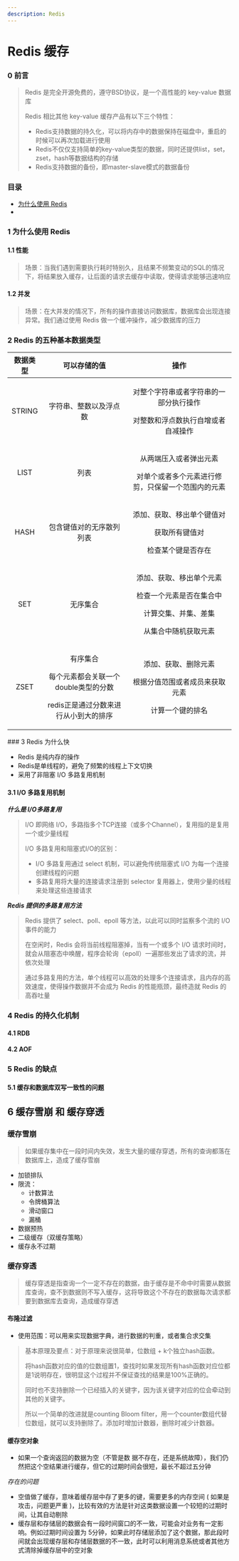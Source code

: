 ```yaml
---
description: Redis
---
```


# Redis 缓存

### 0 前言

> Redis 是完全开源免费的，遵守BSD协议，是一个高性能的 key-value 数据库
>
> Redis 相比其他 key-value 缓存产品有以下三个特性：
>
> * Redis支持数据的持久化，可以将内存中的数据保持在磁盘中，重启的时候可以再次加载进行使用
> * Redis不仅仅支持简单的key-value类型的数据，同时还提供list，set，zset，hash等数据结构的存储
> * Redis支持数据的备份，即master-slave模式的数据备份

### 目录

* [为什么使用 Redis](redis.md#1-wei-shen-me-shi-yong-redis)
* 
### 1 为什么使用 Redis

#### 1.1 性能

> 场景：当我们遇到需要执行耗时特别久，且结果不频繁变动的SQL的情况下，将结果放入缓存，让后面的请求去缓存中读取，使得请求能够迅速响应

#### 1.2 并发

> 场景：在大并发的情况下，所有的操作直接访问数据库，数据库会出现连接异常。我们通过使用 Redis 做一个缓冲操作，减少数据库的压力

### 2 Redis 的五种基本数据类型

<table>
  <thead>
    <tr>
      <th style="text-align:center">数据类型</th>
      <th style="text-align:center">可以存储的值</th>
      <th style="text-align:center">操作</th>
    </tr>
  </thead>
  <tbody>
    <tr>
      <td style="text-align:center">STRING</td>
      <td style="text-align:center">字符串、整数以及浮点数</td>
      <td style="text-align:center">
        <p>对整个字符串或者字符串的一部分执行操作</p>
        <p>对整数和浮点数执行自增或者自减操作</p>
      </td>
    </tr>
    <tr>
      <td style="text-align:center">LIST</td>
      <td style="text-align:center">列表</td>
      <td style="text-align:center">
        <p>从两端压入或者弹出元素</p>
        <p>对单个或者多个元素进行修剪，只保留一个范围内的元素</p>
      </td>
    </tr>
    <tr>
      <td style="text-align:center">HASH</td>
      <td style="text-align:center">包含键值对的无序散列列表</td>
      <td style="text-align:center">
        <p>添加、获取、移出单个键值对</p>
        <p>获取所有键值对</p>
        <p>检查某个键是否存在</p>
      </td>
    </tr>
    <tr>
      <td style="text-align:center">SET</td>
      <td style="text-align:center">无序集合</td>
      <td style="text-align:center">
        <p>添加、获取、移出单个元素</p>
        <p>检查一个元素是否在集合中</p>
        <p>计算交集、并集、差集</p>
        <p>从集合中随机获取元素</p>
      </td>
    </tr>
    <tr>
      <td style="text-align:center">ZSET</td>
      <td style="text-align:center">
        <p>有序集合</p>
        <p>每个元素都会关联一个double类型的分数</p>
        <p>redis正是通过分数来进行从小到大的排序</p>
      </td>
      <td style="text-align:center">
        <p>添加、获取、删除元素</p>
        <p>根据分值范围或者成员来获取元素</p>
        <p>计算一个键的排名</p>
      </td>
    </tr>
  </tbody>
</table>### 3 Redis 为什么快

* Redis 是纯内存的操作
* Redis是单线程的，避免了频繁的线程上下文切换
* 采用了非阻塞 I/O 多路复用机制

#### 3.1 I/O 多路复用机制

_**什么是 I/O多路复用**_

> I/O 即网络 I/O，多路指多个TCP连接（或多个Channel），复用指的是复用一个或少量线程
>
> I/O 多路复用和阻塞式I/O的区别：
>
> * I/O 多路复用通过 select 机制，可以避免传统阻塞式 I/O 为每一个连接创建线程的问题
> * 多路复用将大量的连接请求注册到 selector 复用器上，使用少量的线程来处理这些连接请求

_**Redis 提供的多路复用方法**_

> Redis 提供了 select、poll、epoll 等方法，以此可以同时监察多个流的 I/O 事件的能力
>
> 在空闲时，Redis 会将当前线程阻塞掉，当有一个或多个 I/O 请求时间时，就会从阻塞态中唤醒，程序会轮询（epoll）一遍那些发出了请求的流，并依次处理
>
> 通过多路复用的方法，单个线程可以高效的处理多个连接请求，且内存的高效速度，使得操作数据并不会成为 Redis 的性能瓶颈，最终造就 Redis 的高吞吐量

### 4 Redis 的持久化机制

#### 4.1 RDB

#### 4.2 AOF

### 5 Redis 的缺点

#### 5.1 缓存和数据库双写一致性的问题

## 6 缓存雪崩 和 缓存穿透

### 缓存雪崩

> 如果缓存集中在一段时间内失效，发生大量的缓存穿透，所有的查询都落在数据库上，造成了缓存雪崩

* 加锁排队
* 限流：
  * 计数算法
  * 令牌桶算法
  * 滑动窗口
  * 漏桶
* 数据预热
* 二级缓存（双缓存策略）
* 缓存永不过期

### 缓存穿透

> 缓存穿透是指查询一个一定不存在的数据，由于缓存是不命中时需要从数据库查询，查不到数据则不写入缓存，这将导致这个不存在的数据每次请求都要到数据库去查询，造成缓存穿透

#### 布隆过滤

* 使用范围：可以用来实现数据字典，进行数据的判重，或者集合求交集

> 基本原理及要点：对于原理来说很简单，位数组 + k个独立hash函数。
>
> 将hash函数对应的值的位数组置1，查找时如果发现所有hash函数对应位都是1说明存在，很明显这个过程并不保证查找的结果是100%正确的。
>
> 同时也不支持删除一个已经插入的关键字，因为该关键字对应的位会牵动到其他的关键字。
>
> 所以一个简单的改进就是counting Bloom filter，用一个counter数组代替位数组，就可以支持删除了。添加时增加计数器，删除时减少计数器。

#### 缓存空对象

* 如果一个查询返回的数据为空（不管是数 据不存在，还是系统故障），我们仍然把这个空结果进行缓存，但它的过期时间会很短，最长不超过五分钟

_存在的问题_

* 空值做了缓存，意味着缓存层中存了更多的键，需要更多的内存空间 \( 如果是攻击，问题更严重 \)，比较有效的方法是针对这类数据设置一个较短的过期时间，让其自动剔除
* 缓存层和存储层的数据会有一段时间窗口的不一致，可能会对业务有一定影响。例如过期时间设置为 5分钟，如果此时存储层添加了这个数据，那此段时间就会出现缓存层和存储层数据的不一致，此时可以利用消息系统或者其他方式清除掉缓存层中的空对象



